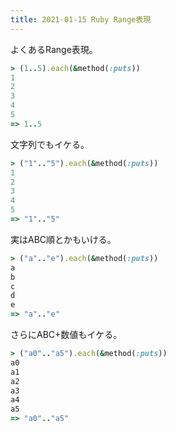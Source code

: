 ```yaml
---
title: 2021-01-15 Ruby Range表現
---
```


よくあるRange表現。

```ruby
> (1..5).each(&method(:puts))
1
2
3
4
5
=> 1..5
```

文字列でもイケる。

```ruby
> ("1".."5").each(&method(:puts))
1
2
3
4
5
=> "1".."5"
```

実はABC順とかもいける。

```ruby
> ("a".."e").each(&method(:puts))
a
b
c
d
e
=> "a".."e"
```

さらにABC+数値もイケる。

```ruby
> ("a0".."a5").each(&method(:puts))
a0
a1
a2
a3
a4
a5
=> "a0".."a5"
```
